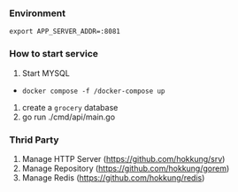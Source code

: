 
### Environment
```
export APP_SERVER_ADDR=:8081
```

### How to start service
1. Start MYSQL
- `docker compose -f /docker-compose up`
1. create a `grocery` database 
2. go run ./cmd/api/main.go

### Thrid Party
1. Manage HTTP Server (https://github.com/hokkung/srv)
2. Manage Repository (https://github.com/hokkung/gorem)
3. Manage Redis (https://github.com/hokkung/redis)